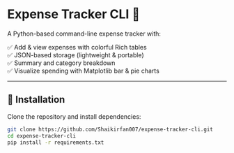 # Expense Tracker CLI 💸

A Python-based command-line expense tracker with:

✅ Add & view expenses with colorful Rich tables  
✅ JSON-based storage (lightweight & portable)  
✅ Summary and category breakdown  
✅ Visualize spending with Matplotlib bar & pie charts  

---

## 🚀 Installation
Clone the repository and install dependencies:
```bash
git clone https://github.com/Shaikirfan007/expense-tracker-cli.git
cd expense-tracker-cli
pip install -r requirements.txt
